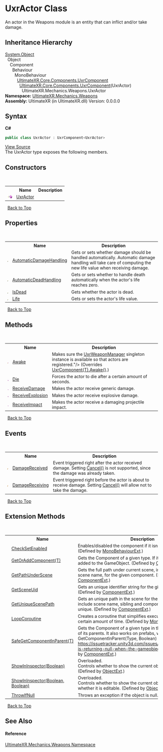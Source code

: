 # UxrActor Class
 

An actor in the Weapons module is an entity that can inflict and/or take damage.


## Inheritance Hierarchy
<a href="https://docs.microsoft.com/dotnet/api/system.object" target="_blank" rel="noopener noreferrer">System.Object</a><br />&nbsp;&nbsp;Object<br />&nbsp;&nbsp;&nbsp;&nbsp;Component<br />&nbsp;&nbsp;&nbsp;&nbsp;&nbsp;&nbsp;Behaviour<br />&nbsp;&nbsp;&nbsp;&nbsp;&nbsp;&nbsp;&nbsp;&nbsp;MonoBehaviour<br />&nbsp;&nbsp;&nbsp;&nbsp;&nbsp;&nbsp;&nbsp;&nbsp;&nbsp;&nbsp;<a href="T_UltimateXR_Core_Components_UxrComponent">UltimateXR.Core.Components.UxrComponent</a><br />&nbsp;&nbsp;&nbsp;&nbsp;&nbsp;&nbsp;&nbsp;&nbsp;&nbsp;&nbsp;&nbsp;&nbsp;<a href="T_UltimateXR_Core_Components_UxrComponent_1">UltimateXR.Core.Components.UxrComponent</a>(UxrActor)<br />&nbsp;&nbsp;&nbsp;&nbsp;&nbsp;&nbsp;&nbsp;&nbsp;&nbsp;&nbsp;&nbsp;&nbsp;&nbsp;&nbsp;UltimateXR.Mechanics.Weapons.UxrActor<br />
**Namespace:**&nbsp;<a href="N_UltimateXR_Mechanics_Weapons">UltimateXR.Mechanics.Weapons</a><br />**Assembly:**&nbsp;UltimateXR (in UltimateXR.dll) Version: 0.0.0.0

## Syntax

**C#**<br />
``` C#
public class UxrActor : UxrComponent<UxrActor>
```

<a href="UltimateXR/Scripts/Mechanics/Weapons/UxrActor.cs" rel="noopener noreferrer" title="View the source code">View Source</a><br />
The UxrActor type exposes the following members.


## Constructors
&nbsp;<table><tr><th></th><th>Name</th><th>Description</th></tr><tr><td>![Public method](media/pubmethod.gif "Public method")</td><td><a href="M_UltimateXR_Mechanics_Weapons_UxrActor__ctor">UxrActor</a></td><td /></tr></table>&nbsp;
<a href="#uxractor-class">Back to Top</a>

## Properties
&nbsp;<table><tr><th></th><th>Name</th><th>Description</th></tr><tr><td>![Public property](media/pubproperty.gif "Public property")</td><td><a href="P_UltimateXR_Mechanics_Weapons_UxrActor_AutomaticDamageHandling">AutomaticDamageHandling</a></td><td>
Gets or sets whether damage should be handled automatically. Automatic damage handling will take care of computing the new life value when receiving damage.</td></tr><tr><td>![Public property](media/pubproperty.gif "Public property")</td><td><a href="P_UltimateXR_Mechanics_Weapons_UxrActor_AutomaticDeadHandling">AutomaticDeadHandling</a></td><td>
Gets or sets whether to handle death automatically when the actor's life reaches zero.</td></tr><tr><td>![Public property](media/pubproperty.gif "Public property")</td><td><a href="P_UltimateXR_Mechanics_Weapons_UxrActor_IsDead">IsDead</a></td><td>
Gets whether the actor is dead.</td></tr><tr><td>![Public property](media/pubproperty.gif "Public property")</td><td><a href="P_UltimateXR_Mechanics_Weapons_UxrActor_Life">Life</a></td><td>
Gets or sets the actor's life value.</td></tr></table>&nbsp;
<a href="#uxractor-class">Back to Top</a>

## Methods
&nbsp;<table><tr><th></th><th>Name</th><th>Description</th></tr><tr><td>![Protected method](media/protmethod.gif "Protected method")</td><td><a href="M_UltimateXR_Mechanics_Weapons_UxrActor_Awake">Awake</a></td><td>
Makes sure the <a href="T_UltimateXR_Mechanics_Weapons_UxrWeaponManager">UxrWeaponManager</a> singleton instance is available so that actors are registered."/>
 (Overrides <a href="M_UltimateXR_Core_Components_UxrComponent_1_Awake">UxrComponent(T).Awake()</a>.)</td></tr><tr><td>![Public method](media/pubmethod.gif "Public method")</td><td><a href="M_UltimateXR_Mechanics_Weapons_UxrActor_Die">Die</a></td><td>
Forces the actor to die after a certain amount of seconds.</td></tr><tr><td>![Public method](media/pubmethod.gif "Public method")</td><td><a href="M_UltimateXR_Mechanics_Weapons_UxrActor_ReceiveDamage">ReceiveDamage</a></td><td>
Makes the actor receive generic damage.</td></tr><tr><td>![Public method](media/pubmethod.gif "Public method")</td><td><a href="M_UltimateXR_Mechanics_Weapons_UxrActor_ReceiveExplosion">ReceiveExplosion</a></td><td>
Makes the actor receive explosive damage.</td></tr><tr><td>![Public method](media/pubmethod.gif "Public method")</td><td><a href="M_UltimateXR_Mechanics_Weapons_UxrActor_ReceiveImpact">ReceiveImpact</a></td><td>
Makes the actor receive a damaging projectile impact.</td></tr></table>&nbsp;
<a href="#uxractor-class">Back to Top</a>

## Events
&nbsp;<table><tr><th></th><th>Name</th><th>Description</th></tr><tr><td>![Public event](media/pubevent.gif "Public event")</td><td><a href="E_UltimateXR_Mechanics_Weapons_UxrActor_DamageReceived">DamageReceived</a></td><td>
Event triggered right after the actor received damage. Setting <a href="M_UltimateXR_Mechanics_Weapons_UxrDamageEventArgs_Cancel">Cancel()</a> is not supported, since the damage was already taken.</td></tr><tr><td>![Public event](media/pubevent.gif "Public event")</td><td><a href="E_UltimateXR_Mechanics_Weapons_UxrActor_DamageReceiving">DamageReceiving</a></td><td>
Event triggered right before the actor is about to receive damage. Setting <a href="M_UltimateXR_Mechanics_Weapons_UxrDamageEventArgs_Cancel">Cancel()</a> will allow not to take the damage.</td></tr></table>&nbsp;
<a href="#uxractor-class">Back to Top</a>

## Extension Methods
&nbsp;<table><tr><th></th><th>Name</th><th>Description</th></tr><tr><td>![Public Extension Method](media/pubextension.gif "Public Extension Method")</td><td><a href="M_UltimateXR_Extensions_Unity_MonoBehaviourExt_CheckSetEnabled">CheckSetEnabled</a></td><td>
Enables/disabled the component if it isn't enabled already.
 (Defined by <a href="T_UltimateXR_Extensions_Unity_MonoBehaviourExt">MonoBehaviourExt</a>.)</td></tr><tr><td>![Public Extension Method](media/pubextension.gif "Public Extension Method")</td><td><a href="M_UltimateXR_Extensions_Unity_ComponentExt_GetOrAddComponent__1">GetOrAddComponent(T)</a></td><td>
Gets the Component of a given type. If it doesn't exist, it is added to the GameObject.
 (Defined by <a href="T_UltimateXR_Extensions_Unity_ComponentExt">ComponentExt</a>.)</td></tr><tr><td>![Public Extension Method](media/pubextension.gif "Public Extension Method")</td><td><a href="M_UltimateXR_Extensions_Unity_ComponentExt_GetPathUnderScene">GetPathUnderScene</a></td><td>
Gets the full path under current scene, including all parents, but scene name, for the given component.
 (Defined by <a href="T_UltimateXR_Extensions_Unity_ComponentExt">ComponentExt</a>.)</td></tr><tr><td>![Public Extension Method](media/pubextension.gif "Public Extension Method")</td><td><a href="M_UltimateXR_Extensions_Unity_ComponentExt_GetSceneUid">GetSceneUid</a></td><td>
Gets an unique identifier string for the given component.
 (Defined by <a href="T_UltimateXR_Extensions_Unity_ComponentExt">ComponentExt</a>.)</td></tr><tr><td>![Public Extension Method](media/pubextension.gif "Public Extension Method")</td><td><a href="M_UltimateXR_Extensions_Unity_ComponentExt_GetUniqueScenePath">GetUniqueScenePath</a></td><td>
Gets an unique path in the scene for the given component. It will include scene name, sibling and component indices to make it unique.
 (Defined by <a href="T_UltimateXR_Extensions_Unity_ComponentExt">ComponentExt</a>.)</td></tr><tr><td>![Public Extension Method](media/pubextension.gif "Public Extension Method")</td><td><a href="M_UltimateXR_Extensions_Unity_MonoBehaviourExt_LoopCoroutine">LoopCoroutine</a></td><td>
Creates a coroutine that simplifies executing a loop during a certain amount of time.
 (Defined by <a href="T_UltimateXR_Extensions_Unity_MonoBehaviourExt">MonoBehaviourExt</a>.)</td></tr><tr><td>![Public Extension Method](media/pubextension.gif "Public Extension Method")</td><td><a href="M_UltimateXR_Extensions_Unity_ComponentExt_SafeGetComponentInParent__1">SafeGetComponentInParent(T)</a></td><td>
Gets the Component of a given type in the GameObject or any of its parents. It also works on prefabs, where regular GetComponentInParent(Type, Boolean) will not work: https://issuetracker.unity3d.com/issues/getcomponentinparent-is-returning-null-when-the-gameobject-is-a-prefab
 (Defined by <a href="T_UltimateXR_Extensions_Unity_ComponentExt">ComponentExt</a>.)</td></tr><tr><td>![Public Extension Method](media/pubextension.gif "Public Extension Method")</td><td><a href="M_UltimateXR_Extensions_Unity_ObjectExt_ShowInInspector">ShowInInspector(Boolean)</a></td><td>Overloaded.  
Controls whether to show the current object in the inspector.
 (Defined by <a href="T_UltimateXR_Extensions_Unity_ObjectExt">ObjectExt</a>.)</td></tr><tr><td>![Public Extension Method](media/pubextension.gif "Public Extension Method")</td><td><a href="M_UltimateXR_Extensions_Unity_ObjectExt_ShowInInspector_1">ShowInInspector(Boolean, Boolean)</a></td><td>Overloaded.  
Controls whether to show the current object in the inspector and whether it is editable.
 (Defined by <a href="T_UltimateXR_Extensions_Unity_ObjectExt">ObjectExt</a>.)</td></tr><tr><td>![Public Extension Method](media/pubextension.gif "Public Extension Method")</td><td><a href="M_UltimateXR_Extensions_System_ObjectExt_ThrowIfNull">ThrowIfNull</a></td><td>
Throws an exception if the object is null.
 (Defined by <a href="T_UltimateXR_Extensions_System_ObjectExt">ObjectExt</a>.)</td></tr></table>&nbsp;
<a href="#uxractor-class">Back to Top</a>

## See Also


#### Reference
<a href="N_UltimateXR_Mechanics_Weapons">UltimateXR.Mechanics.Weapons Namespace</a><br />
